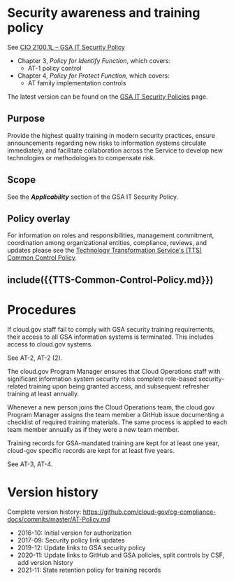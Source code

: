 # Security awareness and training policy


See [CIO 2100.1L – GSA IT Security Policy](https://www.gsa.gov/cdnstatic/CIO_2100_1L_CHGE_1_CC040905_signed_PDF_version_7-15-2019.pdf) 

* Chapter 3, _Policy for Identify Function_, which covers:
  * AT-1 policy control
* Chapter 4, _Policy for Protect Function_, which covers:
  * AT family implementation controls

The latest version can be found on the [GSA IT Security Policies](https://www.gsa.gov/about-us/organization/office-of-the-chief-information-officer/chief-information-security-officer-ciso/it-security-policies) page.

## Purpose

Provide the highest quality training in modern security practices, ensure announcements regarding new risks to information systems circulate immediately, and facilitate collaboration across the Service to develop new technologies or methodologies to compensate risk.

## Scope

See the **_Applicability_** section of the GSA IT Security Policy.

## Policy overlay

For information on roles and responsibilities, management commitment, coordination among organizational entities, compliance, reviews, and updates please see the [Technology Transformation Service's (TTS) Common Control Policy](https://github.com/cloud-gov/cg-compliance-docs/blob/master/TTS-Common-Control-Policy.md).

<!-- changequote(`{{', `}}') -->
include({{TTS-Common-Control-Policy.md}})
---
# Procedures

If cloud.gov staff fail to comply with GSA security training requirements, their access to all GSA information systems is terminated. This includes access to cloud.gov systems.

See AT-2, AT-2 (2).

The cloud.gov Program Manager ensures that Cloud Operations staff with significant information system security roles complete role-based security-related training upon being granted access, and subsequent refresher training at least annually.

Whenever a new person joins the Cloud Operations team, the cloud.gov Program Manager assigns the team member a GitHub issue documenting a checklist of required training materials. The same process is applied to each team member annually as if they were a new team member.

Training records for GSA-mandated training are kept for at least one year, cloud-gov specific records are kept for at least five years.

See AT-3, AT-4.

# Version history

Complete version history: https://github.com/cloud-gov/cg-compliance-docs/commits/master/AT-Policy.md

* 2016-10: Initial version for authorization
* 2017-09: Security policy link updates
* 2019-12: Update links to GSA security policy
* 2020-11: Update links to GitHub and GSA policies, split controls by CSF, add version history
* 2021-11: State retention policy for training records
